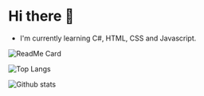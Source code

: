 # Hi there 👋

- I'm currently learning C#, HTML, CSS and Javascript.

![ReadMe Card](https://github-readme-stats.vercel.app/api/pin/?username=KBeyzaDamla&repo=Website-Examples&theme=dark)

![Top Langs](https://github-readme-stats.vercel.app/api/top-langs/?username=KBeyzaDamla&layout=compact&theme=dark)

![Github stats](https://github-readme-stats.vercel.app/api?username=KBeyzaDamla&theme=dark&show_icons=true)
